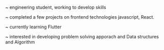 ~ engineering student, working to develop skills

~ completed a few projects on frontend technologies javascript, React.

~ currently learning Flutter

~ interested in developing problem solving apporach and Data structures and Algorithm
